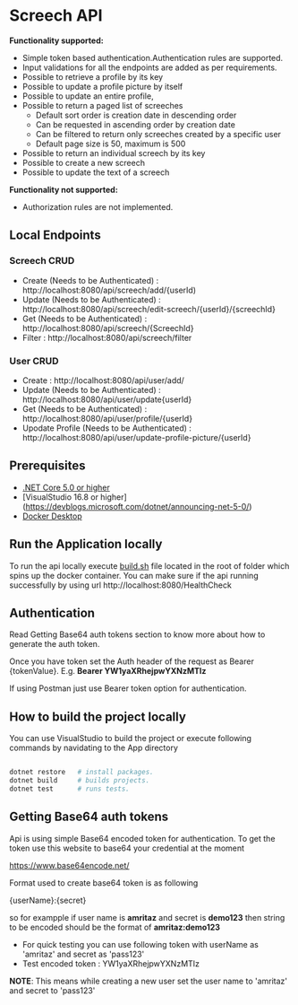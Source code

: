# Screech API

**Functionality supported:**

 * Simple token based authentication.Authentication rules are supported.
 * Input validations for all the endpoints are added as per requirements.
 * Possible to retrieve a profile by its key
 * Possible to update a profile picture by itself
 * Possible to update an entire profile,
 * Possible to return a paged list of screeches
	* Default sort order is creation date in descending order
	* Can be requested in ascending order by creation date
	* Can be filtered to return only screeches created by a specific user
	* Default page size is 50, maximum is 500
 * Possible to return an individual screech by its key
 * Possible to create a new screech
 * Possible to update the text of a screech

**Functionality not supported:**

* Authorization rules are not implemented.

## Local Endpoints

 ### Screech CRUD

* Create (Needs to be Authenticated) : http://localhost:8080/api/screech/add/{userId)   
* Update (Needs to be Authenticated)  : http://localhost:8080/api/screech/edit-screech/{userId}/{screechId}
* Get (Needs to be Authenticated)  : http://localhost:8080/api/screech/{ScreechId}
* Filter : http://localhost:8080/api/screech/filter

### User CRUD 

* Create : http://localhost:8080/api/user/add/
* Update (Needs to be Authenticated) : http://localhost:8080/api/user/update{userId}
* Get (Needs to be Authenticated) : http://localhost:8080/api/user/profile/{userId}
* Upodate Profile   (Needs to be Authenticated) : http://localhost:8080/api/user/update-profile-picture/{userId}

## Prerequisites

- [.NET Core 5.0 or higher](https://dotnet.microsoft.com/download/dotnet-core)
- [VisualStudio 16.8 or higher] (https://devblogs.microsoft.com/dotnet/announcing-net-5-0/)
- [Docker Desktop](https://www.docker.com/products/docker-desktop)


## Run the Application locally 
To run the api locally execute [build.sh](https://github.com/azirkande/ScreechApi/blob/main/build.sh) file located in the root of folder which spins up the docker container.
You can make sure if the api running successfully by using url http://localhost:8080/HealthCheck

## Authentication

Read Getting Base64 auth tokens section to know more about how to generate the auth token.

Once you have token set the Auth header of the request as Bearer {tokenValue}. E.g. **Bearer YW1yaXRhejpwYXNzMTIz**

If using Postman just use Bearer token option for authentication.

## How to build the project locally

You can use VisualStudio to build the project 
or execute following commands by navidating to the App directory

```sh

dotnet restore   # install packages.
dotnet build	 # builds projects.
dotnet test		 # runs tests. 

```


## Getting Base64 auth tokens

Api is using simple Base64 encoded token for authentication. To get the token use this website to base64 your credential at the moment

https://www.base64encode.net/

Format used to create base64 token is as following

{userName}:{secret}

so for exampple if user name is **amritaz** and secret is **demo123** then string to be encoded should be the format of **amritaz:demo123**

* For quick testing you can use following token with userName as 'amritaz' and secret as 'pass123'
* Test encoded token : YW1yaXRhejpwYXNzMTIz

**NOTE**: This means while creating a new user set the user name to 'amritaz' and secret to 'pass123'

